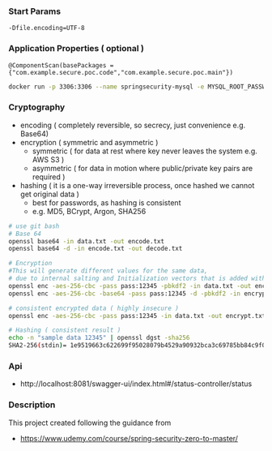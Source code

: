 ### Start Params
```
-Dfile.encoding=UTF-8
```

### Application Properties ( optional )
```chatinput
@ComponentScan(basePackages = {"com.example.secure.poc.code","com.example.secure.poc.main"}) 

```

``` bash
docker run -p 3306:3306 --name springsecurity-mysql -e MYSQL_ROOT_PASSWORD=root -e MYSQL_DATABASE=eazybank -d mysql
```

### Cryptography
- encoding ( completely reversible, so secrecy, just convenience e.g. Base64)
- encryption ( symmetric and asymmetric )
  - symmetric ( for data at rest where key never leaves the system e.g. AWS S3 )
  - asymmetric ( for data in motion where public/private key pairs are required )
- hashing ( it is a one-way irreversible process, once hashed we cannot get original data )
  - best for passwords, as hashing is consistent
  - e.g. MD5, BCrypt, Argon, SHA256

```bash
# use git bash
# Base 64
openssl base64 -in data.txt -out encode.txt
openssl base64 -d -in encode.txt -out decode.txt

# Encryption
#This will generate different values for the same data, 
# due to internal salting and Initialization vectors that is added with the encrypted data
openssl enc -aes-256-cbc -pass pass:12345 -pbkdf2 -in data.txt -out encrypt.txt -base64
openssl enc -aes-256-cbc -base64 -pass pass:12345 -d -pbkdf2 -in encrypt.txt -out decrypt.txt

# consistent encrypted data ( highly insecure ) 
openssl enc -aes-256-cbc -pass pass:12345 -in data.txt -out encrypt.txt -base64 -iv 00000000000000000000000000000000 -nosalt

# Hashing ( consistent result )
echo -n "sample data 12345" | openssl dgst -sha256
SHA2-256(stdin)= 1e9519663c622699f95028079b4529a90932bca3c69785bb84c9f030a8bec44d

```



### Api
- http://localhost:8081/swagger-ui/index.html#/status-controller/status


### Description
This project created following the guidance from 
- https://www.udemy.com/course/spring-security-zero-to-master/ 
